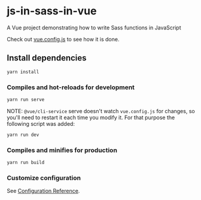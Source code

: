 # js-in-sass-in-vue

A Vue project demonstrating how to write Sass functions in JavaScript

Check out [vue.config.js](./vue.config.js) to see how it is done.

## Install dependencies
``` sh
yarn install
```

### Compiles and hot-reloads for development
``` sh
yarn run serve
```

NOTE: `@vue/cli-service` serve doesn't watch `vue.config.js` for changes, so
you'll need to restart it each time you modify it. For that purpose the
following script was added:

``` sh
yarn run dev
```


### Compiles and minifies for production
``` sh
yarn run build
```

### Customize configuration
See [Configuration Reference](https://cli.vuejs.org/config/).
